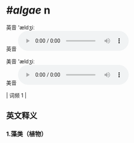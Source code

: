 # ***\#algae*** n
英音 'ældʒiː  
英音
<audio src="./media/algae1.aac" controls="controls"></audio>

美音 'ældʒiː  
美音
<audio src="./media/algae2.aac" controls="controls"></audio>



| 词频 1 |  

英文释义
---
### 1.**藻类（植物）**  


